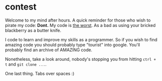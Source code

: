 # contest

Welcome to my mind after hours. A quick reminder for those who wish to pirate my code: __Dont.__
My code is <u>the worst</u>. As a bad as using your bricked blackberry as a butter knife.

I code to learn and improve my skills as a programmer. So if you wish to find amazing code you should probably type "tourist" into google. You'll probably find an archive of AMAZING code.

Nonetheless, take a look around, nobody's stopping you from hitting `ctrl + t` and `git clone ...`.

One last thing. Tabs over spaces :)
